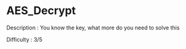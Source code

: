 # AES_Decrypt

Description : You know the key, what more do you need to solve this

Difficulty : 3/5

